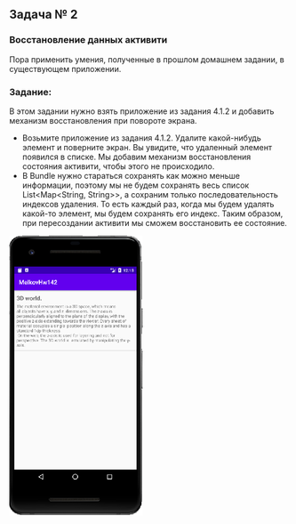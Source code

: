 ## Задача № 2
### Восстановление данных активити
Пора применить умения, полученные в прошлом домашнем задании, в существующем приложении.

### Задание:
В этом задании нужно взять приложение из задания 4.1.2 и добавить механизм восстановления при повороте экрана.
- Возьмите приложение из задания 4.1.2. Удалите какой-нибудь элемент и поверните экран. Вы увидите, что удаленный элемент появился в списке. Мы добавим механизм восстановления состояния активити, чтобы этого не происходило.
- В Bundle нужно стараться сохранять как можно меньше информации, поэтому мы не будем сохранять весь список List<Map<String, String>>, а сохраним только последовательность индексов удаления. То есть каждый раз, когда мы будем удалять какой-то элемент, мы будем сохранять его индекс. Таким образом, при пересоздании активити мы сможем восстановить ее состояние.

![](screen.png)